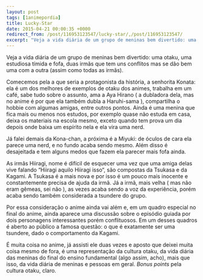 ```yaml
---
layout: post
tags: [1animepordia]
title: Lucky☆Star
date: 2015-04-21 00:00:35 +0000
redirect_from: /post/116953123547/lucky-star/,/post/116953123547/
excerpt: "Veja a vida diária de um grupo de meninas bem divertido: uma otaku, uma estudiosa tímida e fofa, duas irmãs que tem uns conflitos mas se dão bem uma com a outra (assim como todas as irmãs)."
---
```


Veja a vida diária de um grupo de meninas bem divertido: uma otaku, uma
estudiosa tímida e fofa, duas irmãs que tem uns conflitos mas se dão bem
uma com a outra (assim como todas as irmãs).

Comecemos pela a que seria a protagonista da história, a senhorita
Konata: ela é um dos melhores de exemplos de otaku dos animes, trabalha
em um café, sabe tudo sobre o assunto, ama a Aya Hirano ( a dubladora
dela, mas no anime é por que ela também dubla a Haruhi-sama ),
compartilha o hobbie com algumas amigas, entre outros pontos. Ainda é
uma menina que fica mais ou menos nos estudos, por exemplo quase não
estuda em casa, deixa os materiais na escola mesmo, exceto quando tem
prova um dia depois onde baixa um espírito nela e ela vira uma nerd.

Já falei demais da Kona-chan, a próxima é a Miyuki: de óculos de cara
ela parece uma nerd, e no fundo acaba sendo mesmo. Além disso é
desajeitada e tem alguns medos que fazem ela parecer mais fofa ainda.

As irmãs Hiiragi, nome é difícil de esquecer uma vez que uma amiga delas
vive falando “Hiiragi aquilo Hiiragi isso“, são compostas da Tsukasa e
da Kagami. A Tsukasa é a mais nova e por isso é um pouco mais inocente e
constantemente precisa de ajuda da irmã. Já a irmã, mais velha ( mas não
eram gêmeas, sei não ), as vezes acaba sendo a voz da experiência, porém
acaba sendo também considerada a tsundere do grupo.

Por essa consideração o anime ainda vai além e, em um quadro especial no
final do anime, ainda aparece uma discussão sobre o episódio guiada por
dois personagens interessantes porém conflituosos. Em um desses quadros
é aberto ao público a famosa questão: o que é exatamente ser uma
tsundere, dado o comportamento da Kagami.

É muita coisa no anime, já assisti ele duas vezes e aposto que deixei
muita coisa mesmo de fora, é uma representação da cultura otaku, da vida
diária das meninas do final do ensino fundamental (algo assim, acho),
mais que isso, da vida diária de meninas e pessoas em geral. *Bonus
points* pela cultura otaku, claro.


